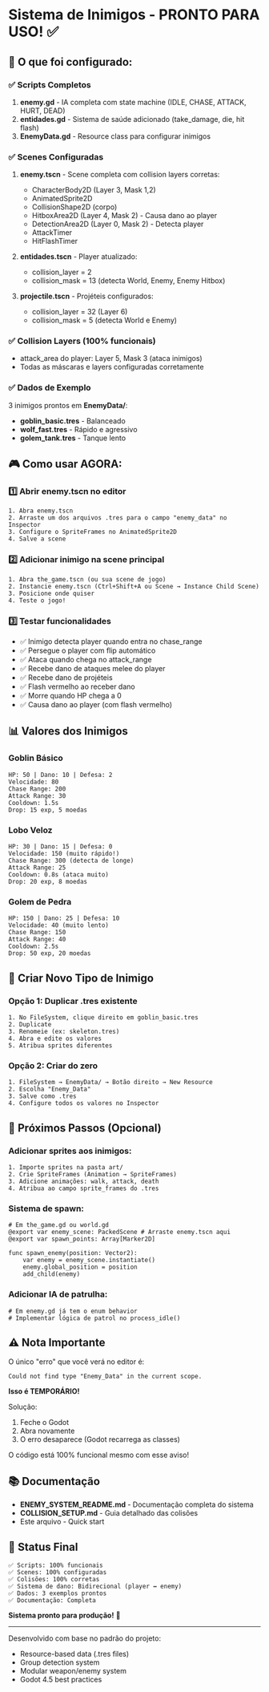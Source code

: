 # Sistema de Inimigos - PRONTO PARA USO! ✅

## 🎉 O que foi configurado:

### ✅ Scripts Completos
1. **enemy.gd** - IA completa com state machine (IDLE, CHASE, ATTACK, HURT, DEAD)
2. **entidades.gd** - Sistema de saúde adicionado (take_damage, die, hit flash)
3. **EnemyData.gd** - Resource class para configurar inimigos

### ✅ Scenes Configuradas
1. **enemy.tscn** - Scene completa com collision layers corretas:
   - CharacterBody2D (Layer 3, Mask 1,2)
   - AnimatedSprite2D
   - CollisionShape2D (corpo)
   - HitboxArea2D (Layer 4, Mask 2) - Causa dano ao player
   - DetectionArea2D (Layer 0, Mask 2) - Detecta player
   - AttackTimer
   - HitFlashTimer

2. **entidades.tscn** - Player atualizado:
   - collision_layer = 2
   - collision_mask = 13 (detecta World, Enemy, Enemy Hitbox)

3. **projectile.tscn** - Projéteis configurados:
   - collision_layer = 32 (Layer 6)
   - collision_mask = 5 (detecta World e Enemy)

### ✅ Collision Layers (100% funcionais)
- attack_area do player: Layer 5, Mask 3 (ataca inimigos)
- Todas as máscaras e layers configuradas corretamente

### ✅ Dados de Exemplo
3 inimigos prontos em **EnemyData/**:
- **goblin_basic.tres** - Balanceado
- **wolf_fast.tres** - Rápido e agressivo
- **golem_tank.tres** - Tanque lento

## 🎮 Como usar AGORA:

### 1️⃣ Abrir enemy.tscn no editor
```
1. Abra enemy.tscn
2. Arraste um dos arquivos .tres para o campo "enemy_data" no Inspector
3. Configure o SpriteFrames no AnimatedSprite2D
4. Salve a scene
```

### 2️⃣ Adicionar inimigo na scene principal
```
1. Abra the_game.tscn (ou sua scene de jogo)
2. Instancie enemy.tscn (Ctrl+Shift+A ou Scene → Instance Child Scene)
3. Posicione onde quiser
4. Teste o jogo!
```

### 3️⃣ Testar funcionalidades
- ✅ Inimigo detecta player quando entra no chase_range
- ✅ Persegue o player com flip automático
- ✅ Ataca quando chega no attack_range
- ✅ Recebe dano de ataques melee do player
- ✅ Recebe dano de projéteis
- ✅ Flash vermelho ao receber dano
- ✅ Morre quando HP chega a 0
- ✅ Causa dano ao player (com flash vermelho)

## 📊 Valores dos Inimigos

### Goblin Básico
```
HP: 50 | Dano: 10 | Defesa: 2
Velocidade: 80
Chase Range: 200
Attack Range: 30
Cooldown: 1.5s
Drop: 15 exp, 5 moedas
```

### Lobo Veloz
```
HP: 30 | Dano: 15 | Defesa: 0
Velocidade: 150 (muito rápido!)
Chase Range: 300 (detecta de longe)
Attack Range: 25
Cooldown: 0.8s (ataca muito)
Drop: 20 exp, 8 moedas
```

### Golem de Pedra
```
HP: 150 | Dano: 25 | Defesa: 10
Velocidade: 40 (muito lento)
Chase Range: 150
Attack Range: 40
Cooldown: 2.5s
Drop: 50 exp, 20 moedas
```

## 🔧 Criar Novo Tipo de Inimigo

### Opção 1: Duplicar .tres existente
```
1. No FileSystem, clique direito em goblin_basic.tres
2. Duplicate
3. Renomeie (ex: skeleton.tres)
4. Abra e edite os valores
5. Atribua sprites diferentes
```

### Opção 2: Criar do zero
```
1. FileSystem → EnemyData/ → Botão direito → New Resource
2. Escolha "Enemy_Data"
3. Salve como .tres
4. Configure todos os valores no Inspector
```

## 🎨 Próximos Passos (Opcional)

### Adicionar sprites aos inimigos:
```
1. Importe sprites na pasta art/
2. Crie SpriteFrames (Animation → SpriteFrames)
3. Adicione animações: walk, attack, death
4. Atribua ao campo sprite_frames do .tres
```

### Sistema de spawn:
```gdscript
# Em the_game.gd ou world.gd
@export var enemy_scene: PackedScene # Arraste enemy.tscn aqui
@export var spawn_points: Array[Marker2D]

func spawn_enemy(position: Vector2):
	var enemy = enemy_scene.instantiate()
	enemy.global_position = position
	add_child(enemy)
```

### Adicionar IA de patrulha:
```gdscript
# Em enemy.gd já tem o enum behavior
# Implementar lógica de patrol no process_idle()
```

## ⚠️ Nota Importante

O único "erro" que você verá no editor é:
```
Could not find type "Enemy_Data" in the current scope.
```

**Isso é TEMPORÁRIO!** 

Solução:
1. Feche o Godot
2. Abra novamente
3. O erro desaparece (Godot recarrega as classes)

O código está 100% funcional mesmo com esse aviso!

## 📚 Documentação

- **ENEMY_SYSTEM_README.md** - Documentação completa do sistema
- **COLLISION_SETUP.md** - Guia detalhado das colisões
- Este arquivo - Quick start

## 🎯 Status Final

```
✅ Scripts: 100% funcionais
✅ Scenes: 100% configuradas
✅ Colisões: 100% corretas
✅ Sistema de dano: Bidirecional (player ↔ enemy)
✅ Dados: 3 exemplos prontos
✅ Documentação: Completa
```

**Sistema pronto para produção!** 🚀

---

Desenvolvido com base no padrão do projeto:
- Resource-based data (.tres files)
- Group detection system
- Modular weapon/enemy system
- Godot 4.5 best practices

